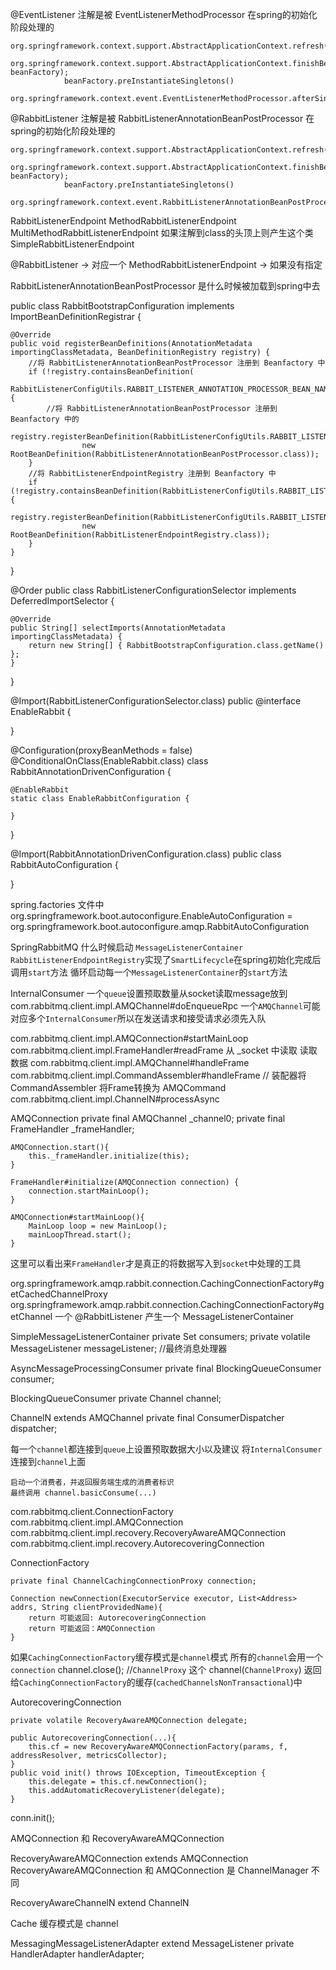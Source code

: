 @EventListener 注解是被 EventListenerMethodProcessor 在spring的初始化阶段处理的

```
org.springframework.context.support.AbstractApplicationContext.refresh();
        org.springframework.context.support.AbstractApplicationContext.finishBeanFactoryInitialization(ConfigurableListableBeanFactory beanFactory);
            beanFactory.preInstantiateSingletons()
                org.springframework.context.event.EventListenerMethodProcessor.afterSingletonsInstantiated()
```

@RabbitListener 注解是被 RabbitListenerAnnotationBeanPostProcessor 在spring的初始化阶段处理的

```
org.springframework.context.support.AbstractApplicationContext.refresh();
        org.springframework.context.support.AbstractApplicationContext.finishBeanFactoryInitialization(ConfigurableListableBeanFactory beanFactory);
            beanFactory.preInstantiateSingletons()
                org.springframework.context.event.RabbitListenerAnnotationBeanPostProcessor.afterSingletonsInstantiated()
```

RabbitListenerEndpoint 
    MethodRabbitListenerEndpoint 
    MultiMethodRabbitListenerEndpoint 如果注解到class的头顶上则产生这个类
    SimpleRabbitListenerEndpoint

@RabbitListener -> 对应一个 MethodRabbitListenerEndpoint -> 如果没有指定

RabbitListenerAnnotationBeanPostProcessor 是什么时候被加载到spring中去

public class RabbitBootstrapConfiguration implements ImportBeanDefinitionRegistrar {

	@Override
	public void registerBeanDefinitions(AnnotationMetadata importingClassMetadata, BeanDefinitionRegistry registry) {
        //将 RabbitListenerAnnotationBeanPostProcessor 注册到 Beanfactory 中
		if (!registry.containsBeanDefinition(
				RabbitListenerConfigUtils.RABBIT_LISTENER_ANNOTATION_PROCESSOR_BEAN_NAME)) {
            //将 RabbitListenerAnnotationBeanPostProcessor 注册到 Beanfactory 中的
			registry.registerBeanDefinition(RabbitListenerConfigUtils.RABBIT_LISTENER_ANNOTATION_PROCESSOR_BEAN_NAME,
					new RootBeanDefinition(RabbitListenerAnnotationBeanPostProcessor.class));
		}
        //将 RabbitListenerEndpointRegistry 注册到 Beanfactory 中
		if (!registry.containsBeanDefinition(RabbitListenerConfigUtils.RABBIT_LISTENER_ENDPOINT_REGISTRY_BEAN_NAME)) {
			registry.registerBeanDefinition(RabbitListenerConfigUtils.RABBIT_LISTENER_ENDPOINT_REGISTRY_BEAN_NAME,
					new RootBeanDefinition(RabbitListenerEndpointRegistry.class));
		}
	}

}

@Order 
public class RabbitListenerConfigurationSelector implements DeferredImportSelector {

	@Override
	public String[] selectImports(AnnotationMetadata importingClassMetadata) {
		return new String[] { RabbitBootstrapConfiguration.class.getName() };
	}

}

@Import(RabbitListenerConfigurationSelector.class)
public @interface EnableRabbit {

}

@Configuration(proxyBeanMethods = false)
@ConditionalOnClass(EnableRabbit.class)
class RabbitAnnotationDrivenConfiguration {

	@EnableRabbit
	static class EnableRabbitConfiguration {

	}

}

@Import(RabbitAnnotationDrivenConfiguration.class)
public class RabbitAutoConfiguration {

}

spring.factories 文件中
    org.springframework.boot.autoconfigure.EnableAutoConfiguration = org.springframework.boot.autoconfigure.amqp.RabbitAutoConfiguration

SpringRabbitMQ 什么时候启动 `MessageListenerContainer`
    `RabbitListenerEndpointRegistry`实现了`SmartLifecycle`在spring初始化完成后调用`start`方法 循环启动每一个`MessageListenerContainer`的`start`方法

InternalConsumer 一个`queue`设置预取数量从socket读取message放到
com.rabbitmq.client.impl.AMQChannel#doEnqueueRpc
    一个`AMQChannel`可能对应多个`InternalConsumer`所以在发送请求和接受请求必须先入队



com.rabbitmq.client.impl.AMQConnection#startMainLoop
    com.rabbitmq.client.impl.FrameHandler#readFrame 从 _socket 中读取 读取数据
    com.rabbitmq.client.impl.AMQChannel#handleFrame
        com.rabbitmq.client.impl.CommandAssembler#handleFrame
        // 装配器将 CommandAssembler 将Frame转换为 AMQCommand
    com.rabbitmq.client.impl.ChannelN#processAsync




AMQConnection
    private final AMQChannel _channel0;
    private final FrameHandler _frameHandler;

    AMQConnection.start(){
        this._frameHandler.initialize(this);
    }

    FrameHandler#initialize(AMQConnection connection) {
        connection.startMainLoop();
    }
    
    AMQConnection#startMainLoop(){
        MainLoop loop = new MainLoop();
        mainLoopThread.start();
    }

这里可以看出来`FrameHandler`才是真正的将数据写入到`socket`中处理的工具


org.springframework.amqp.rabbit.connection.CachingConnectionFactory#getCachedChannelProxy
org.springframework.amqp.rabbit.connection.CachingConnectionFactory#getChannel
一个 @RabbitListener 产生一个 MessageListenerContainer

SimpleMessageListenerContainer
    private Set<BlockingQueueConsumer> consumers;
    private volatile MessageListener messageListener; //最终消息处理器


AsyncMessageProcessingConsumer
    private final BlockingQueueConsumer consumer;


BlockingQueueConsumer
    private Channel channel;

ChannelN extends AMQChannel
    private final ConsumerDispatcher dispatcher;


每一个`channel`都连接到`queue`上设置预取数据大小以及建议
    将`InternalConsumer`连接到`channel`上面

    启动一个消费者，并返回服务端生成的消费者标识
    最终调用 channel.basicConsume(...)


com.rabbitmq.client.ConnectionFactory
com.rabbitmq.client.impl.AMQConnection
com.rabbitmq.client.impl.recovery.RecoveryAwareAMQConnection
com.rabbitmq.client.impl.recovery.AutorecoveringConnection

ConnectionFactory
    
    private final ChannelCachingConnectionProxy connection;
    
    Connection newConnection(ExecutorService executor, List<Address> addrs, String clientProvidedName){
        return 可能返回: AutorecoveringConnection
        return 可能返回：AMQConnection
    }


如果`CachingConnectionFactory`缓存模式是`channel`模式 所有的`channel`会用一个`connection`
    channel.close(); //`ChannelProxy` 这个 channel(`ChannelProxy`) 返回给`CachingConnectionFactory`的缓存(`cachedChannelsNonTransactional`)中


AutorecoveringConnection

    private volatile RecoveryAwareAMQConnection delegate;
    
    public AutorecoveringConnection(...){
        this.cf = new RecoveryAwareAMQConnectionFactory(params, f, addressResolver, metricsCollector);
    }
    public void init() throws IOException, TimeoutException {
        this.delegate = this.cf.newConnection();
        this.addAutomaticRecoveryListener(delegate);
    }
   
conn.init();


AMQConnection 和 RecoveryAwareAMQConnection

RecoveryAwareAMQConnection extends AMQConnection   
RecoveryAwareAMQConnection 和 AMQConnection 是 ChannelManager 不同


RecoveryAwareChannelN extend ChannelN


Cache 缓存模式是 channel



MessagingMessageListenerAdapter extend MessageListener
    private HandlerAdapter handlerAdapter;

